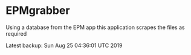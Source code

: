 # EPMgrabber
Using a database from the EPM app this application scrapes the files as required


Latest backup: Sun Aug 25 04:36:01 UTC 2019

